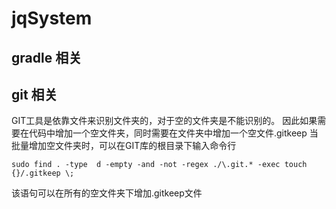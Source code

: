 # jqSystem

## gradle 相关
## git 相关
GIT工具是依靠文件来识别文件夹的，对于空的文件夹是不能识别的。
因此如果需要在代码中增加一个空文件夹，同时需要在文件夹中增加一个空文件.gitkeep
当批量增加空文件夹时，可以在GIT库的根目录下输入命令行
```
sudo find . -type  d -empty -and -not -regex ./\.git.* -exec touch {}/.gitkeep \;
```
该语句可以在所有的空文件夹下增加.gitkeep文件
